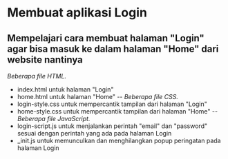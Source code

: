 # Membuat aplikasi Login
Mempelajari cara membuat halaman "Login" agar bisa masuk ke dalam halaman "Home" dari website nantinya
--
*Beberapa file HTML.*
- index.html untuk halaman "Login"
- home.html untuk halaman "Home"
--
*Beberapa file CSS.*
- login-style.css untuk mempercantik tampilan dari halaman "Login"
- home-style.css untuk mempercantik tampilan dari halaman "Home"
--
*Beberapa file JavaScript.*
- login-script.js untuk menjalankan perintah "email" dan "password" sesuai dengan perintah yang ada pada halaman Login
- _init.js untuk memunculkan dan menghilangkan popup peringatan pada halaman Login

